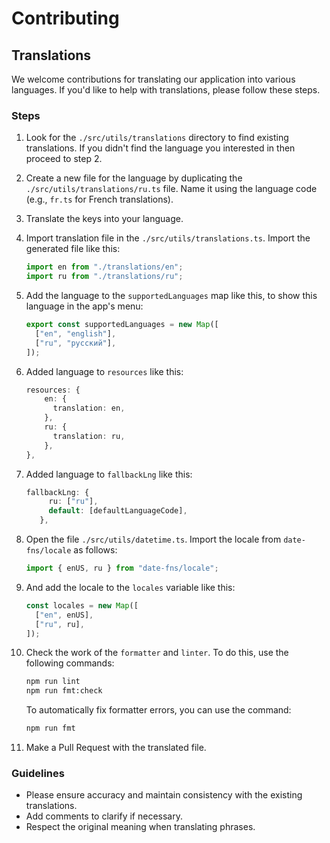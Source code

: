 # Contributing

## Translations

We welcome contributions for translating our application into various languages. If you'd like to help with translations, please follow these steps.

### Steps

1. Look for the `./src/utils/translations` directory to find existing translations. If you didn't find the language you interested in then proceed to step 2.

2. Create a new file for the language by duplicating the `./src/utils/translations/ru.ts` file. Name it using the language code (e.g., `fr.ts` for French translations).

3. Translate the keys into your language.

4. Import translation file in the `./src/utils/translations.ts`. Import the generated file like this:

   ```ts
   import en from "./translations/en";
   import ru from "./translations/ru";
   ```

5. Add the language to the `supportedLanguages` map like this, to show this language in the app's menu:

   ```ts
   export const supportedLanguages = new Map([
     ["en", "english"],
     ["ru", "русский"],
   ]);
   ```

6. Added language to `resources` like this:

   ```ts
   resources: {
       en: {
         translation: en,
       },
       ru: {
         translation: ru,
       },
   },
   ```

7. Added language to `fallbackLng` like this:

   ```ts
   fallbackLng: {
        ru: ["ru"],
        default: [defaultLanguageCode],
      },
   ```

8. Open the file `./src/utils/datetime.ts`. Import the locale from `date-fns/locale` as follows:

   ```ts
   import { enUS, ru } from "date-fns/locale";
   ```

9. And add the locale to the `locales` variable like this:

   ```ts
   const locales = new Map([
     ["en", enUS],
     ["ru", ru],
   ]);
   ```

10. Check the work of the `formatter` and `linter`. To do this, use the following commands:

    ```bash
    npm run lint
    npm run fmt:check
    ```

    To automatically fix formatter errors, you can use the  command:

    ```bash
    npm run fmt
    ```

11. Make a Pull Request with the translated file.

### Guidelines

- Please ensure accuracy and maintain consistency with the existing translations.
- Add comments to clarify if necessary.
- Respect the original meaning when translating phrases.
